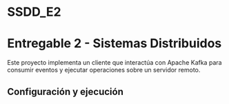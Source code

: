 # SSDD_E2

# Entregable 2 - Sistemas Distribuidos

Este proyecto implementa un cliente que interactúa con Apache Kafka para consumir eventos y ejecutar operaciones sobre un servidor remoto.

## Configuración y ejecución

